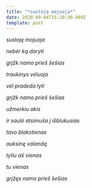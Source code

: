 ```yaml
---
title: "*sustoję mojuoja*"
date: 2020-09-04T15:20:30.969Z
template: post
---
```

*sustoję mojuoja*

*nebėr ką daryti*

*grįžk namo prieš šešias* 

*traukinys vėluoja* 

*vėl pradeda lyti*

*grįžk namo prieš šešias* 

*užmerkiu akis* 

*ir saulė atsimuša į išblukusias* 

*tavo blakstienas* 

*auksinę valandą*

*tyliu aš vienas*

*tu vienas* 

*grįžęs namo prieš šešias*